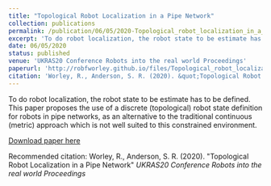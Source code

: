 ```yaml
---
title: "Topological Robot Localization in a Pipe Network"
collection: publications
permalink: /publication/06/05/2020-Topological_robot_localization_in_a_pipe_network
excerpt: 'To do robot localization, the robot state to be estimate has to be defined. This paper proposes the use of a discrete (topological) robot state definition for robots in pipe networks, as an alternative to the traditional continuous (metric) approach which is not well suited to this constrained environment.'
date: 06/05/2020
status: published
venue: 'UKRAS20 Conference Robots into the real world Proceedings'
paperurl: 'http://robfworley.github.io/files/Topological_robot_localization_in_a_pipe_network.pdf'
citation: 'Worley, R., Anderson, S. R. (2020). &quot;Topological Robot Localization in a Pipe Network&quot; <i>UKRAS20 Conference Robots into the real world Proceedings</i>'
---
```

To do robot localization, the robot state to be estimate has to be defined. This paper proposes the use of a discrete (topological) robot state definition for robots in pipe networks, as an alternative to the traditional continuous (metric) approach which is not well suited to this constrained environment.

[Download paper here](http://robfworley.github.io/files/Topological_robot_localization_in_a_pipe_network.pdf)

Recommended citation: Worley, R., Anderson, S. R. (2020). "Topological Robot Localization in a Pipe Network" <i>UKRAS20 Conference Robots into the real world Proceedings</i>